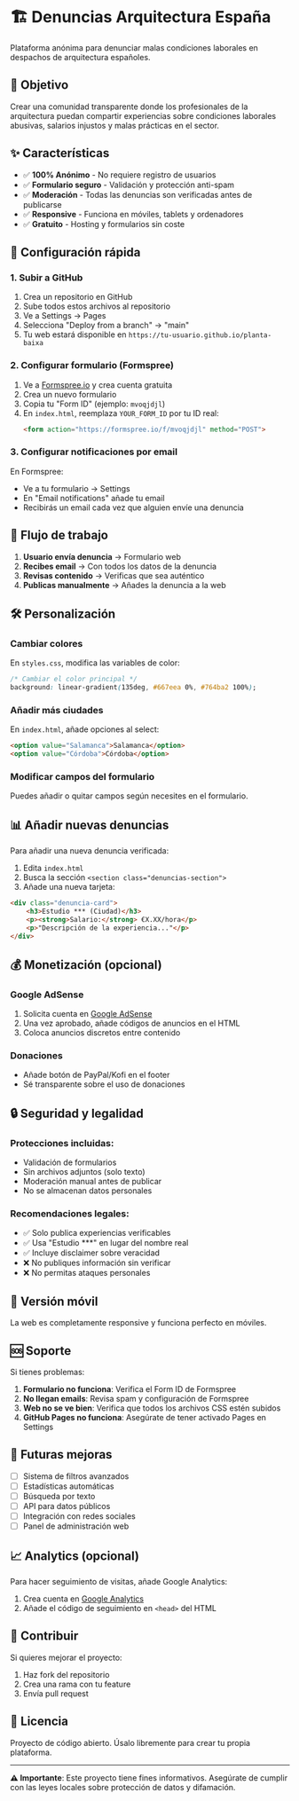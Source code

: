 # 🏗️ Denuncias Arquitectura España

Plataforma anónima para denunciar malas condiciones laborales en despachos de arquitectura españoles.

## 🎯 Objetivo

Crear una comunidad transparente donde los profesionales de la arquitectura puedan compartir experiencias sobre condiciones laborales abusivas, salarios injustos y malas prácticas en el sector.

## ✨ Características

- ✅ **100% Anónimo** - No requiere registro de usuarios
- ✅ **Formulario seguro** - Validación y protección anti-spam
- ✅ **Moderación** - Todas las denuncias son verificadas antes de publicarse
- ✅ **Responsive** - Funciona en móviles, tablets y ordenadores
- ✅ **Gratuito** - Hosting y formularios sin coste

## 🚀 Configuración rápida

### 1. Subir a GitHub

1. Crea un repositorio en GitHub
2. Sube todos estos archivos al repositorio
3. Ve a Settings → Pages
4. Selecciona "Deploy from a branch" → "main"
5. Tu web estará disponible en `https://tu-usuario.github.io/planta-baixa`

### 2. Configurar formulario (Formspree)

1. Ve a [Formspree.io](https://formspree.io) y crea cuenta gratuita
2. Crea un nuevo formulario
3. Copia tu "Form ID" (ejemplo: `mvoqjdjl`)
4. En `index.html`, reemplaza `YOUR_FORM_ID` por tu ID real:
   ```html
   <form action="https://formspree.io/f/mvoqjdjl" method="POST">
   ```

### 3. Configurar notificaciones por email

En Formspree:
- Ve a tu formulario → Settings
- En "Email notifications" añade tu email
- Recibirás un email cada vez que alguien envíe una denuncia

## 📧 Flujo de trabajo

1. **Usuario envía denuncia** → Formulario web
2. **Recibes email** → Con todos los datos de la denuncia
3. **Revisas contenido** → Verificas que sea auténtico
4. **Publicas manualmente** → Añades la denuncia a la web

## 🛠️ Personalización

### Cambiar colores
En `styles.css`, modifica las variables de color:
```css
/* Cambiar el color principal */
background: linear-gradient(135deg, #667eea 0%, #764ba2 100%);
```

### Añadir más ciudades
En `index.html`, añade opciones al select:
```html
<option value="Salamanca">Salamanca</option>
<option value="Córdoba">Córdoba</option>
```

### Modificar campos del formulario
Puedes añadir o quitar campos según necesites en el formulario.

## 📊 Añadir nuevas denuncias

Para añadir una nueva denuncia verificada:

1. Edita `index.html`
2. Busca la sección `<section class="denuncias-section">`
3. Añade una nueva tarjeta:

```html
<div class="denuncia-card">
    <h3>Estudio *** (Ciudad)</h3>
    <p><strong>Salario:</strong> €X.XX/hora</p>
    <p>"Descripción de la experiencia..."</p>
</div>
```

## 💰 Monetización (opcional)

### Google AdSense
1. Solicita cuenta en [Google AdSense](https://adsense.google.com)
2. Una vez aprobado, añade códigos de anuncios en el HTML
3. Coloca anuncios discretos entre contenido

### Donaciones
- Añade botón de PayPal/Kofi en el footer
- Sé transparente sobre el uso de donaciones

## 🔒 Seguridad y legalidad

### Protecciones incluidas:
- Validación de formularios
- Sin archivos adjuntos (solo texto)
- Moderación manual antes de publicar
- No se almacenan datos personales

### Recomendaciones legales:
- ✅ Solo publica experiencias verificables
- ✅ Usa "Estudio ***" en lugar del nombre real
- ✅ Incluye disclaimer sobre veracidad
- ❌ No publiques información sin verificar
- ❌ No permitas ataques personales

## 📱 Versión móvil

La web es completamente responsive y funciona perfecto en móviles.

## 🆘 Soporte

Si tienes problemas:

1. **Formulario no funciona**: Verifica el Form ID de Formspree
2. **No llegan emails**: Revisa spam y configuración de Formspree
3. **Web no se ve bien**: Verifica que todos los archivos CSS estén subidos
4. **GitHub Pages no funciona**: Asegúrate de tener activado Pages en Settings

## 🔄 Futuras mejoras

- [ ] Sistema de filtros avanzados
- [ ] Estadísticas automáticas
- [ ] Búsqueda por texto
- [ ] API para datos públicos
- [ ] Integración con redes sociales
- [ ] Panel de administración web

## 📈 Analytics (opcional)

Para hacer seguimiento de visitas, añade Google Analytics:

1. Crea cuenta en [Google Analytics](https://analytics.google.com)
2. Añade el código de seguimiento en `<head>` del HTML

## 🤝 Contribuir

Si quieres mejorar el proyecto:
1. Haz fork del repositorio
2. Crea una rama con tu feature
3. Envía pull request

## 📄 Licencia

Proyecto de código abierto. Úsalo libremente para crear tu propia plataforma.

---

**⚠️ Importante**: Este proyecto tiene fines informativos. Asegúrate de cumplir con las leyes locales sobre protección de datos y difamación. 
